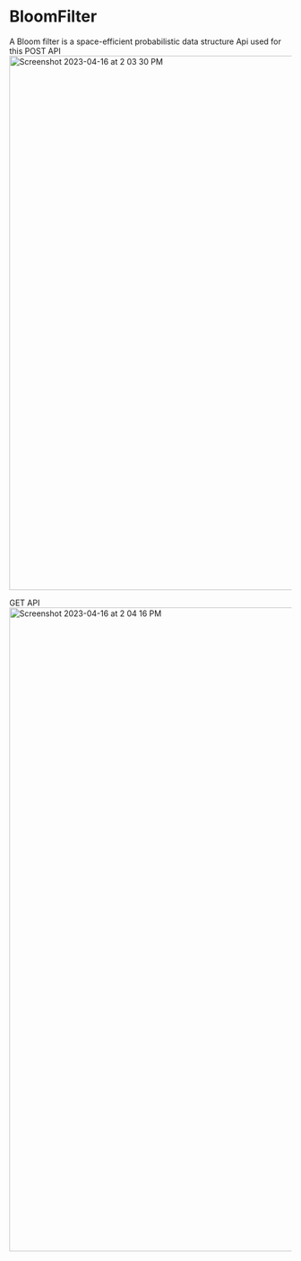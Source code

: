 # BloomFilter
A Bloom filter is a space-efficient probabilistic data structure
Api used for this
POST API
<img width="952" alt="Screenshot 2023-04-16 at 2 03 30 PM" src="https://user-images.githubusercontent.com/72085331/232286799-03604ac4-f51a-4912-b4c5-a7b4be5ac590.png">

GET API
<img width="1147" alt="Screenshot 2023-04-16 at 2 04 16 PM" src="https://user-images.githubusercontent.com/72085331/232286836-b2f1fdbd-fb6f-4253-9469-43859cb84828.png">
